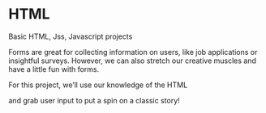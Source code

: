 # HTML
Basic HTML, Jss, Javascript projects

Forms are great for collecting information on users, 
like job applications or insightful surveys. However,
we can also stretch our creative muscles and have a little fun with forms. 



For this project, we’ll use our knowledge of the HTML <form> and grab user input to put a spin on a classic story!


